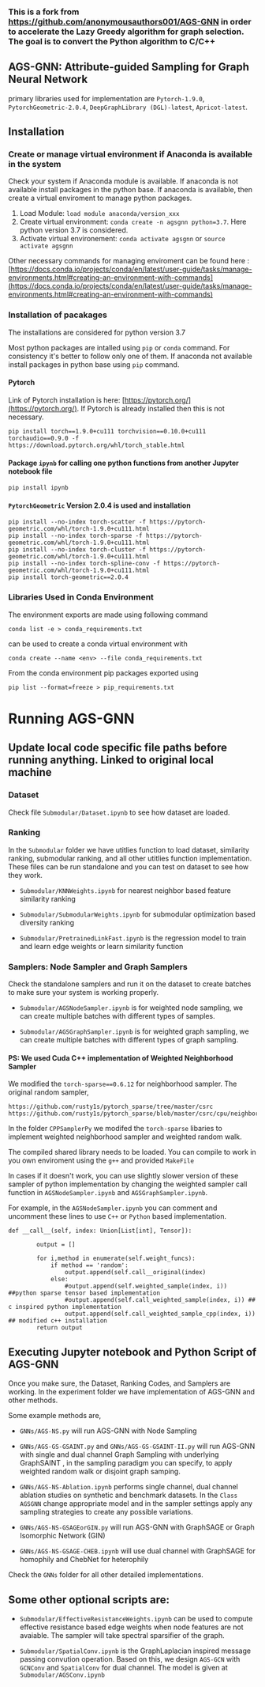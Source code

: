 ### This is a fork from https://github.com/anonymousauthors001/AGS-GNN in order to accelerate the Lazy Greedy algorithm for graph selection. The goal is to convert the Python algorithm to C/C++

## AGS-GNN: Attribute-guided Sampling for Graph Neural Network

primary libraries used for implementation are `Pytorch-1.9.0`, `PytorchGeometric-2.0.4`, `DeepGraphLibrary (DGL)-latest`, `Apricot-latest`.


## Installation

### Create or manage virtual environment if Anaconda is available in the system
Check your system if Anaconda module is available. If anaconda is not available install packages in the python base. If anaconda is available, then create a virtual enviroment to manage python packages.  

1. Load Module: ```load module anaconda/version_xxx```
2. Create virtual environment: ```conda create -n agsgnn python=3.7```. Here python version 3.7 is considered.
3. Activate virtual environement: ```conda activate agsgnn``` or ```source activate agsgnn```

Other necessary commands for managing enviroment can be found here : [https://docs.conda.io/projects/conda/en/latest/user-guide/tasks/manage-environments.html#creating-an-environment-with-commands](https://docs.conda.io/projects/conda/en/latest/user-guide/tasks/manage-environments.html#creating-an-environment-with-commands)

### Installation of pacakages
The installations are considered for python version 3.7

Most python packages are intalled using `pip` or `conda` command. For consistency it's better to follow only one of them. If anaconda not available install packages in python base using `pip` command.

#### Pytorch

Link of Pytorch installation is here: [https://pytorch.org/](https://pytorch.org/).
If Pytorch is already installed then this is not necessary.

```
pip install torch==1.9.0+cu111 torchvision==0.10.0+cu111 torchaudio==0.9.0 -f https://download.pytorch.org/whl/torch_stable.html
```

#### Package `ipynb` for calling one python functions from another Jupyter notebook file

```pip install ipynb```

#### `PytorchGeometric` Version 2.0.4 is used and installation


```
pip install --no-index torch-scatter -f https://pytorch-geometric.com/whl/torch-1.9.0+cu111.html
pip install --no-index torch-sparse -f https://pytorch-geometric.com/whl/torch-1.9.0+cu111.html
pip install --no-index torch-cluster -f https://pytorch-geometric.com/whl/torch-1.9.0+cu111.html
pip install --no-index torch-spline-conv -f https://pytorch-geometric.com/whl/torch-1.9.0+cu111.html
pip install torch-geometric==2.0.4
```

### Libraries Used in Conda Environment

The environment exports are made using following command

```conda list -e > conda_requirements.txt```

can be used to create a conda virtual environment with

```conda create --name <env> --file conda_requirements.txt```

From the conda environment pip packages exported using

```pip list --format=freeze > pip_requirements.txt```



# Running AGS-GNN
## Update local code specific file paths before running anything. Linked to original local machine

### Dataset

Check file `Submodular/Dataset.ipynb` to see how dataset are loaded.

### Ranking

In the `Submodular` folder we have utitlies function to load dataset, similarity ranking, submodular ranking, and all other utitlies function implementation. These files can be run standalone and you can test on dataset to see how they work.

- `Submodular/KNNWeights.ipynb` for nearest neighbor based feature similarity ranking

- `Submodular/SubmodularWeights.ipynb` for submodular optimization based diversity ranking 


- `Submodular/PretrainedLinkFast.ipynb` is the regression model to train and learn edge weights or learn similarity function



### Samplers: Node Sampler and Graph Samplers

Check the standalone samplers and run it on the dataset to create batches to make sure your system is working properly.

- `Submodular/AGSNodeSampler.ipynb` is for weighted node sampling, we can create multiple batches with different types of samples.

- `Submodular/AGSGraphSampler.ipynb` is for weighted graph sampling, we can create multiple batches with different types of graph sampling.

#### PS: We used Cuda C++ implementation of Weighted Neighborhood Sampler 

We modified the `torch-sparse==0.6.12` for neighborhood sampler. The original random sampler,

```
https://github.com/rusty1s/pytorch_sparse/tree/master/csrc
https://github.com/rusty1s/pytorch_sparse/blob/master/csrc/cpu/neighbor_sample_cpu.cpp
```

In the folder `CPPSamplerPy` we modifed the `torch-sparse` libaries to implement weighted neighborhood sampler and weighted random walk.

The compiled shared library needs to be loaded. You can compile to work in you own enviroment using the `g++` and provided `MakeFile`

In cases if it doesn't work, you can use slightly slower version of these sampler of python implementation by changing the weighted sampler call function in `AGSNodeSampler.ipynb` and `AGSGraphSampler.ipynb`.

For example, in the `AGSNodeSampler.ipynb` you can comment and uncomment these lines to use `C++` or `Python` based implementation.

```
def __call__(self, index: Union[List[int], Tensor]):
        
        output = []
    
        for i,method in enumerate(self.weight_funcs):
            if method == 'random':
                output.append(self.call__original(index)
            else:
                #output.append(self.weighted_sample(index, i)) ##python sparse tensor based implementation
                #output.append(self.call_weighted_sample(index, i)) ## c inspired python implementation
                output.append(self.call_weighted_sample_cpp(index, i)) ## modified c++ installation 
        return output            
```


## Executing Jupyter notebook and Python Script of AGS-GNN

Once you make sure, the Dataset, Ranking Codes, and Samplers are working. In the experiment folder we have implementation of AGS-GNN and other methods. 

Some example methods are,

- `GNNs/AGS-NS.py` will run AGS-GNN with Node Sampling

- `GNNs/AGS-GS-GSAINT.py` and `GNNs/AGS-GS-GSAINT-II.py` will run AGS-GNN with single and dual channel Graph Sampling with underlying GraphSAINT , in the sampling paradigm you can specify, to apply weighted random walk or disjoint graph samping.

-  `GNNs/AGS-NS-Ablation.ipynb` performs single channel, dual channel ablation studies on synthetic and benchmark datasets. In the `Class AGSGNN` change appropriate model and in the sampler settings apply any sampling strategies to create any possible variations.


- `GNNs/AGS-NS-GSAGEorGIN.py` will run AGS-GNN with GraphSAGE or Graph Isomorphic Network (GIN)

-  `GNNs/AGS-NS-GSAGE-CHEB.ipynb` will use dual channel with GraphSAGE for homophily and ChebNet for heterophily


Check the `GNNs` folder for all other detailed implementations.



## Some other optional scripts are:

- `Submodular/EffectiveResistanceWeights.ipynb` can be used to compute effective resistance based edge weights when node features are not avaiable. The sampler will take spectral sparsifier of the graph.

- `Submodular/SpatialConv.ipynb` is the GraphLaplacian inspired message passing convution operation. Based on this, we design `AGS-GCN` with `GCNConv` and `SpatialConv` for dual channel. The model is given at `Submodular/AGSConv.ipynb`





